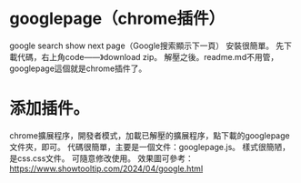 # googlepage（chrome插件）
google search show next page（Google搜索顯示下一頁）
安裝很簡單。
先下載代碼，右上角code——》download zip。
解壓之後。readme.md不用管，googlepage這個就是chrome插件了。
# 添加插件。
chrome擴展程序，開發者模式，加載已解壓的擴展程序，點下載的googlepage文件夾，即可。
代碼很簡單，主要是一個文件：googlepage.js。
樣式很簡陋，是css.css文件。
可隨意修改使用。
效果圖可參考：https://www.showtooltip.com/2024/04/google.html
